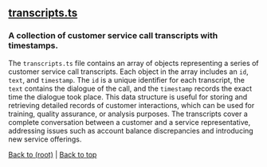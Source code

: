 ## [transcripts.ts](transcripts.ts)

### A collection of customer service call transcripts with timestamps.

The `transcripts.ts` file contains an array of objects representing a series of customer service call transcripts. Each object in the array includes an `id`, `text`, and `timestamp`. The `id` is a unique identifier for each transcript, the `text` contains the dialogue of the call, and the `timestamp` records the exact time the dialogue took place. This data structure is useful for storing and retrieving detailed records of customer interactions, which can be used for training, quality assurance, or analysis purposes. The transcripts cover a complete conversation between a customer and a service representative, addressing issues such as account balance discrepancies and introducing new service offerings.

[Back to (root)](#root) | [Back to top](#table-of-contents)

